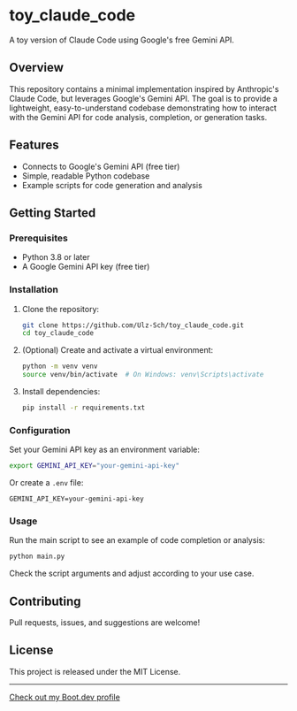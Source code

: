 # toy_claude_code

A toy version of Claude Code using Google's free Gemini API.

## Overview

This repository contains a minimal implementation inspired by Anthropic's Claude Code, but leverages Google's Gemini API. The goal is to provide a lightweight, easy-to-understand codebase demonstrating how to interact with the Gemini API for code analysis, completion, or generation tasks.

## Features

- Connects to Google's Gemini API (free tier)
- Simple, readable Python codebase
- Example scripts for code generation and analysis

## Getting Started

### Prerequisites

- Python 3.8 or later
- A Google Gemini API key (free tier)

### Installation

1. Clone the repository:

    ```bash
    git clone https://github.com/Ulz-Sch/toy_claude_code.git
    cd toy_claude_code
    ```

2. (Optional) Create and activate a virtual environment:

    ```bash
    python -m venv venv
    source venv/bin/activate  # On Windows: venv\Scripts\activate
    ```

3. Install dependencies:

    ```bash
    pip install -r requirements.txt
    ```

### Configuration

Set your Gemini API key as an environment variable:

```bash
export GEMINI_API_KEY="your-gemini-api-key"
```

Or create a `.env` file:

```
GEMINI_API_KEY=your-gemini-api-key
```

### Usage

Run the main script to see an example of code completion or analysis:

```bash
python main.py
```

Check the script arguments and adjust according to your use case.

## Contributing

Pull requests, issues, and suggestions are welcome!

## License

This project is released under the MIT License.

---

[Check out my Boot.dev profile](https://www.boot.dev/u/felipe_schulz)
